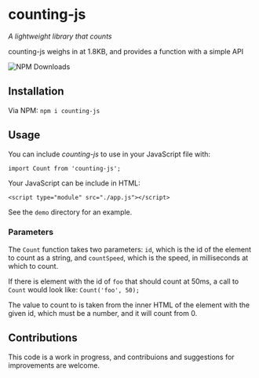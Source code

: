 # counting-js

_A lightweight library that counts_

counting-js weighs in at 1.8KB, and provides a function with a simple API 

![NPM Downloads](https://img.shields.io/npm/dm/counting-js.svg)

## Installation 

Via NPM: `npm i counting-js`

## Usage 

You can include _counting-js_ to use in your JavaScript file with: 

`import Count from 'counting-js';`

Your JavaScript can be include in HTML: 

`<script type="module" src="./app.js"></script>`

See the `demo` directory for an example.

### Parameters

The `Count` function takes two parameters: `id`, which is the id of the element to count as a string, and `countSpeed`, which is the speed, in milliseconds at which to count. 

If there is element with the id of `foo` that should count at 50ms, a call to `Count` would look like: `Count('foo', 50);`

The value to count to is taken from the inner HTML of the element with the given id, which must be a number, and it will count from 0.

## Contributions 

This code is a work in progress, and contribuions and suggestions for improvements are welcome. 
